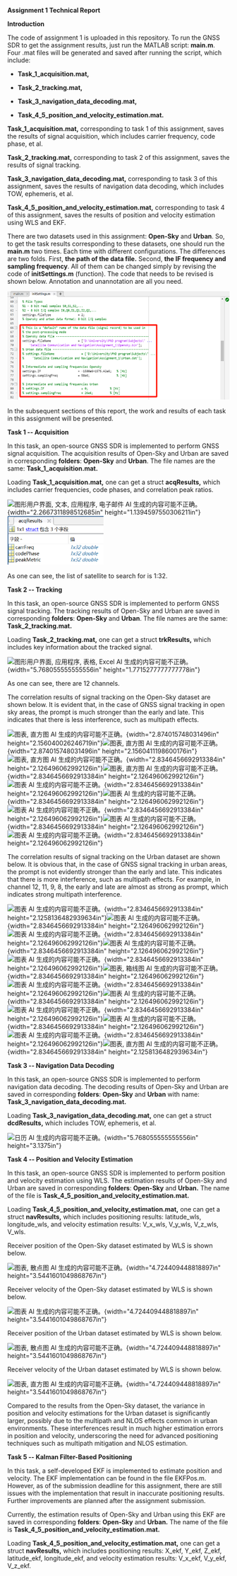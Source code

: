 **Assignment 1 Technical Report**

**Introduction**

The code of assignment 1 is uploaded in this repository. To run the GNSS
SDR to get the assignment results, just run the MATLAB script:
**main.m**. Four .mat files will be generated and saved after running
the script, which include:

- **Task_1_acquisition.mat,**

- **Task_2_tracking.mat,**

- **Task_3_navigation_data_decoding.mat,**

- **Task_4_5_position_and_velocity_estimation.mat.**

**Task_1_acquisition.mat,** corresponding to task 1 of this assignment,
saves the results of signal acquisition, which includes carrier
frequency, code phase, et al.

**Task_2_tracking.mat,** corresponding to task 2 of this assignment,
saves the results of signal tracking.

**Task_3_navigation_data_decoding.mat,** corresponding to task 3 of this
assignment, saves the results of navigation data decoding, which
includes TOW, ephemeris, et al.

**Task_4_5_position_and_velocity_estimation.mat,** corresponding to task
4 of this assignment, saves the results of position and velocity
estimation using WLS and EKF.

There are two datasets used in this assignment: **Open-Sky** and
**Urban**. So, to get the task results corresponding to these datasets,
one should run the **main.m** two times. Each time with different
configurations. The differences are two folds. First, **the path of the
data file.** Second, **the IF frequency and sampling frequency**. All of
them can be changed simply by revising the code of **initSettings.m**
(function). The code that needs to be revised is shown below. Annotation
and unannotation are all you need.

<img src="https://github.com/TheX1an/AAE6102-Assignment-1-LI-Bingxian/blob/main/media/image1.png" alt="描述" style="width:5.768055555555556in; height:2.5541666666666667in;">

In the subsequent sections of this report, the work and results of each
task in this assignment will be presented.

**Task 1 -- Acquisition**

In this task, an open-source GNSS SDR is implemented to perform GNSS
signal acquisition. The acquisition results of Open-Sky and Urban are
saved in corresponding **folders**: **Open-Sky** and **Urban**. The file
names are the same: **Task_1_acquisition.mat.**

Loading **Task_1_acquisition.mat,** one can get a struct **acqResults,**
which includes carrier frequencies, code phases, and correlation peak
ratios.

![图形用户界面, 文本, 应用程序, 电子邮件 AI
生成的内容可能不正确。](media/image2.png){width="2.2667311898512685in"
height="1.1394597550306211in"}
<img src="https://github.com/TheX1an/AAE6102-Assignment-1-LI-Bingxian/blob/main/media/image2.png" alt="描述" style="width:2.2667311898512685in; height:1.1394597550306211in;">

As one can see, the list of satellite to search for is 1:32.

**Task 2 -- Tracking**

In this task, an open-source GNSS SDR is implemented to perform GNSS
signal tracking. The tracking results of Open-Sky and Urban are saved in
corresponding **folders**: **Open-Sky** and **Urban**. The file names
are the same: **Task_2_tracking.mat.**

Loading **Task_2_tracking.mat,** one can get a struct **trkResults,**
which includes key information about the tracked signal.

![图形用户界面, 应用程序, 表格, Excel AI
生成的内容可能不正确。](media/image3.png){width="5.768055555555556in"
height="1.7715277777777778in"}

As one can see, there are 12 channels.

The correlation results of signal tracking on the Open-Sky dataset are
shown below. It is evident that, in the case of GNSS signal tracking in
open sky areas, the prompt is much stronger than the early and late.
This indicates that there is less interference, such as multipath
effects.

![图表, 直方图 AI
生成的内容可能不正确。](media/image4.png){width="2.874015748031496in"
height="2.156040026246719in"}![图表, 直方图 AI
生成的内容可能不正确。](media/image5.png){width="2.874015748031496in"
height="2.1560411198600176in"}![图表, 直方图 AI
生成的内容可能不正确。](media/image6.png){width="2.8346456692913384in"
height="2.126496062992126in"}![图表, 直方图 AI
生成的内容可能不正确。](media/image7.png){width="2.8346456692913384in"
height="2.126496062992126in"}![图表 AI
生成的内容可能不正确。](media/image8.png){width="2.8346456692913384in"
height="2.126496062992126in"}![图表 AI
生成的内容可能不正确。](media/image9.png){width="2.8346456692913384in"
height="2.126496062992126in"}![图表 AI
生成的内容可能不正确。](media/image10.png){width="2.8346456692913384in"
height="2.126496062992126in"}![图表 AI
生成的内容可能不正确。](media/image11.png){width="2.8346456692913384in"
height="2.126496062992126in"}![图表 AI
生成的内容可能不正确。](media/image12.png){width="2.8346456692913384in"
height="2.126496062992126in"}

The correlation results of signal tracking on the Urban dataset are
shown below. It is obvious that, in the case of GNSS signal tracking in
urban areas, the prompt is not evidently stronger than the early and
late. This indicates that there is more interference, such as multipath
effects. For example, in channel 12, 11, 9, 8, the early and late are
almost as strong as prompt, which indicates strong multipath
interference.

![图表 AI
生成的内容可能不正确。](media/image13.png){width="2.8346456692913384in"
height="2.1258136482939634in"}![图表 AI
生成的内容可能不正确。](media/image14.png){width="2.8346456692913384in"
height="2.126496062992126in"}![图表 AI
生成的内容可能不正确。](media/image15.png){width="2.8346456692913384in"
height="2.126496062992126in"}![图表 AI
生成的内容可能不正确。](media/image16.png){width="2.8346456692913384in"
height="2.126496062992126in"}![图表 AI
生成的内容可能不正确。](media/image17.png){width="2.8346456692913384in"
height="2.126496062992126in"}![图表, 箱线图 AI
生成的内容可能不正确。](media/image18.png){width="2.8346456692913384in"
height="2.126496062992126in"}![图表 AI
生成的内容可能不正确。](media/image19.png){width="2.8346456692913384in"
height="2.126496062992126in"}![图表 AI
生成的内容可能不正确。](media/image20.png){width="2.8346456692913384in"
height="2.126496062992126in"}![图表 AI
生成的内容可能不正确。](media/image21.png){width="2.8346456692913384in"
height="2.126496062992126in"}![图表 AI
生成的内容可能不正确。](media/image22.png){width="2.8346456692913384in"
height="2.126496062992126in"}![图表 AI
生成的内容可能不正确。](media/image23.png){width="2.8346456692913384in"
height="2.126496062992126in"}![图表, 直方图 AI
生成的内容可能不正确。](media/image24.png){width="2.8346456692913384in"
height="2.1258136482939634in"}

**Task 3 -- Navigation Data Decoding**

In this task, an open-source GNSS SDR is implemented to perform
navigation data decoding. The decoding results of Open-Sky and Urban are
saved in corresponding **folders**: **Open-Sky** and **Urban** with
name: **Task_3_navigation_data_decoding.mat.**

Loading **Task_3_navigation_data_decoding.mat,** one can get a struct
**dcdResults,** which includes TOW, ephemeris, et al.

![日历 AI
生成的内容可能不正确。](media/image25.png){width="5.768055555555556in"
height="3.1375in"}

**Task 4 -- Position and Velocity Estimation**

In this task, an open-source GNSS SDR is implemented to perform position
and velocity estimation using WLS. The estimation results of Open-Sky
and Urban are saved in corresponding **folders**: **Open-Sky** and
**Urban.** The name of the file is
**Task_4_5_position_and_velocity_estimation.mat.**

Loading **Task_4_5_position_and_velocity_estimation.mat,** one can get a
struct **navResults,** which includes positioning results: latitude_wls,
longitude_wls, and velocity estimation results: V_x_wls, V_y_wls,
V_z_wls, V_wls.

Receiver position of the Open-Sky dataset estimated by WLS is shown
below.

![图表, 散点图 AI
生成的内容可能不正确。](media/image26.png){width="4.724409448818897in"
height="3.5441601049868767in"}

Receiver velocity of the Open-Sky dataset estimated by WLS is shown
below.

![图表 AI
生成的内容可能不正确。](media/image27.png){width="4.724409448818897in"
height="3.5441601049868767in"}

Receiver position of the Urban dataset estimated by WLS is shown below.

![图表, 散点图 AI
生成的内容可能不正确。](media/image28.png){width="4.724409448818897in"
height="3.5441601049868767in"}

Receiver velocity of the Urban dataset estimated by WLS is shown below.

![图表, 直方图 AI
生成的内容可能不正确。](media/image29.png){width="4.724409448818897in"
height="3.5441601049868767in"}

Compared to the results from the Open-Sky dataset, the variance in
position and velocity estimations for the Urban dataset is significantly
larger, possibly due to the multipath and NLOS effects common in urban
environments. These interferences result in much higher estimation
errors in position and velocity, underscoring the need for advanced
positioning techniques such as multipath mitigation and NLOS estimation.

**Task 5 -- Kalman Filter-Based Positioning**

In this task, a self-developed EKF is implemented to estimate position
and velocity. The EKF implementation can be found in the file EKFPos.m.
However, as of the submission deadline for this assignment, there are
still issues with the implementation that result in inaccurate
positioning results. Further improvements are planned after the
assignment submission.

Currently, the estimation results of Open-Sky and Urban using this EKF
are saved in corresponding **folders**: **Open-Sky** and **Urban.** The
name of the file is **Task_4_5_position_and_velocity_estimation.mat.**

Loading **Task_4_5_position_and_velocity_estimation.mat,** one can get a
struct **navResults,** which includes positioning results: X_ekf, Y_ekf,
Z_ekf, latitude_ekf, longitude_ekf, and velocity estimation results:
V_x_ekf, V_y_ekf, V_z_ekf.
